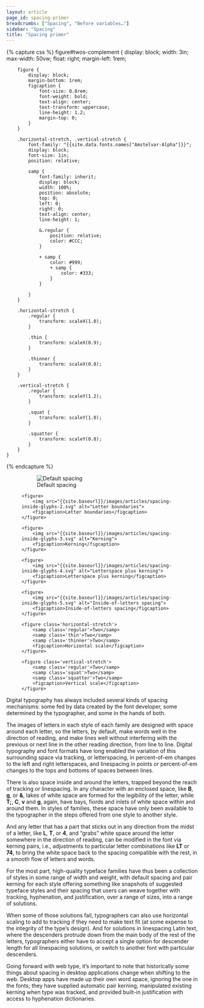 ```yaml
---
layout: article
page_id: spacing-primer
breadcrumbs: ["Spacing", "Before variables…"]
sidebar: "Spacing"
title: "Spacing primer"
---
```


{% capture css %}
    figure#twos-complement {
        display: block;
        width: 3in;
        max-width: 50vw;
        float: right;
        margin-left: 1rem;

        figure {
            display: block;
            margin-bottom: 1rem;
            figcaption {
                font-size: 0.8rem;
                font-weight: bold;
                text-align: center;
                text-transform: uppercase;
                line-height: 1.2;
                margin-top: 0;
            }
        }
        
        .horizontal-stretch, .vertical-stretch {
            font-family: "{{site.data.fonts.names["Amstelvar-Alpha"]}}";
            display: block;
            font-size: 1in;
            position: relative;
            
            samp {
                font-family: inherit;
                display: block;
                width: 100%;
                position: absolute;
                top: 0;
                left: 0;
                right: 0;
                text-align: center;
                line-height: 1;
                
                &.regular {
                    position: relative;
                    color: #CCC;
                }
                
                + samp {
                    color: #999;
                    + samp {
                        color: #333;
                    }
                }
                
            }
        }

        .horizontal-stretch {
            .regular {
                transform: scaleX(1.0);
            }

            .thin {
                transform: scaleX(0.9);
            }
            
            .thinner {
                transform: scaleX(0.8);
            }
        }
        
        .vertical-stretch {
            .regular {
                transform: scaleY(1.2);
            }

            .squat {
                transform: scaleY(1.0);
            }
            
            .squatter {
                transform: scaleY(0.8);
            }
        }
    }
{% endcapture %}

<style>{{css|scssify}}</style>

<figure id='twos-complement'>
    <figure>
        <img src="{{site.baseurl}}/images/articles/spacing-inside-glyphs-1.svg" alt="Default spacing">
        <figcaption>Default spacing</figcaption>
    </figure>

    <figure>
        <img src="{{site.baseurl}}/images/articles/spacing-inside-glyphs-2.svg" alt="Letter boundaries">
        <figcaption>Letter boundaries</figcaption>
    </figure>

    <figure>
        <img src="{{site.baseurl}}/images/articles/spacing-inside-glyphs-3.svg" alt="Kerning">
        <figcaption>Kerning</figcaption>
    </figure>

    <figure>
        <img src="{{site.baseurl}}/images/articles/spacing-inside-glyphs-4.svg" alt="Letterspace plus kerning">
        <figcaption>Letterspace plus kerning</figcaption>
    </figure>

    <figure>
        <img src="{{site.baseurl}}/images/articles/spacing-inside-glyphs-5.svg" alt="Inside-of-letters spacing">
        <figcaption>Inside-of-letters spacing</figcaption>
    </figure>

    <figure class='horizontal-stretch'>
        <samp class='regular'>Two</samp>
        <samp class='thin'>Two</samp>
        <samp class='thinner'>Two</samp>
        <figcaption>Horizontal scale</figcaption>
    </figure>

    <figure class='vertical-stretch'>
        <samp class='regular'>Two</samp>
        <samp class='squat'>Two</samp>
        <samp class='squatter'>Two</samp>
        <figcaption>Vertical scale</figcaption>
    </figure>
</figure>

Digital typography has always included several kinds of spacing mechanisms: some fed by data created by the font developer, some determined by the typographer, and some in the hands of both. 


The images of letters in each style of each family are designed with space around each letter, so the letters, by default, make words well in the direction of reading, and make lines well without interfering with the previous or next line in the other reading direction, from line to line. Digital typography and font formats have long enabled the variation of this surrounding space via tracking, or letterspacing, in percent-of-em changes to the left and right letterspaces, and linespacing in points or percent-of-em changes to the tops and bottoms of spaces between lines.

There is also space inside and around the letters, trapped beyond the reach of tracking or linespacing. In any character with an enclosed space, like <strong>B</strong>,  <strong>g</strong>, or <strong>&amp;</strong>, lakes of white space are formed for the legibility of the letter, while <strong>T;</strong>,  <strong>C</strong>,  <strong>v</strong> and  <strong>g</strong>, again, have bays, fiords and inlets of white space within and around them. In styles of families, these space have only been available to the typographer in the steps offered from one style to another style. 

And any letter that has a part that sticks out in any direction from the midst of a letter, like <strong>L</strong>, <strong>T</strong>, or <strong>4</strong>, and “grabs” white space around the letter somewhere in the direction of reading, can be modified in the font via kerning pairs, i.e., adjustments to particular letter combinations like <strong>LT</strong> or <strong>74</strong>, to bring the white space back to the spacing compatible with the rest, in a smooth flow of letters and words. 

For the most part, high-quality typeface families have thus been a collection of styles in some range of width and weight, with default spacing and pair kerning for each style offering something like snapshots of suggested typeface styles and their spacing that users can weave together with tracking, hyphenation, and justification, over a range of sizes, into a range of solutions.

When some of those solutions fail, typographers can also use horizontal scaling to add to tracking if they need to make text fit (at some expense to the integrity of the type’s design). And for solutions in linespacing Latin text, where the descenders protrude down from the main body of the rest of the letters, typographers either have to accept a single option for descender length for all linespacing solutions, or switch to another font with particular descenders.

Going forward with web type, it’s important to note that historically some things about spacing in desktop applications change when shifting to the web. Desktop apps have made up their own word space, ignoring the one in the fonts; they have supplied automatic pair kerning, manipulated existing kerning when type was tracked, and provided built-in justification with access to hyphenation dictionaries.
